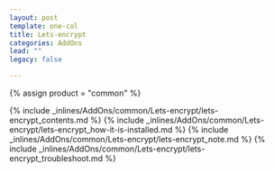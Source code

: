 ```yaml
---
layout: post
template: one-col
title: Lets-encrypt
categories: AddOns
lead: ""
legacy: false

---
```

{% assign product = "common" %}

{% include _inlines/AddOns/common/Lets-encrypt/lets-encrypt_contents.md %}
{% include _inlines/AddOns/common/Lets-encrypt/lets-encrypt_how-it-is-installed.md %}
{% include _inlines/AddOns/common/Lets-encrypt/lets-encrypt_note.md %}
{% include _inlines/AddOns/common/Lets-encrypt/lets-encrypt_troubleshoot.md %}
